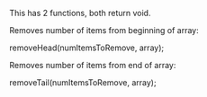 This has 2 functions, both return void.

Removes number of items from beginning of array:

removeHead(numItemsToRemove, array);


Removes number of items from end of array:

removeTail(numItemsToRemove, array);